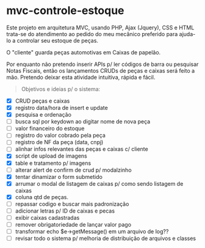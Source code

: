 # mvc-controle-estoque

Este projeto em arquitetura MVC, usando PHP, Ajax (Jquery), CSS e HTML trata-se do atendimento ao pedido do meu mecânico preferido para ajuda-lo a controlar seu estoque de peças.

O "cliente" guarda peças automotivas em Caixas de papelão.

Por enquanto não pretendo inserir APIs p/ ler códigos de barra ou pesquisar Notas Fiscais, então os lançamentos CRUDs de peças e caixas será feito a mão.
Pretendo deixar esta atividade intuitiva, rápida e fácil.

> Objetivos e ideias p/ o sistema:
- [x] CRUD peças e caixas
- [x] registro data/hora de insert e update
- [x] pesquisa e ordenação
- [ ] busca sql por keydown ao digitar nome de nova peça
- [ ] valor financeiro do estoque
- [ ] registro do valor cobrado pela peça
- [ ] registro de NF da peça (data, cnpj)
- [ ] alinhar infos relevantes das peças e caixas c/ cliente
- [x] script de upload de imagens
- [x] table e tratamento p/ imagens
- [ ] alterar alert de confirm de crud p/ modalzinho
- [x] tentar dinamizar o form submetido
- [x] arrumar o modal de listagem de caixas p/ como sendo listagem de caixas
- [x] coluna qtd de peças.
- [ ] repassar codigo e buscar mais padronização
- [ ] adicionar letras p/ ID de caixas e pecas
- [ ] exibir caixas cadastradas
- [ ] remover obrigatoriedade de lançar valor pago
- [ ] transformar echo $e->getMessage() em um arquivo de log??
- [ ] revisar todo o sistema p/ melhoria de distribuição de arquivos e classes
